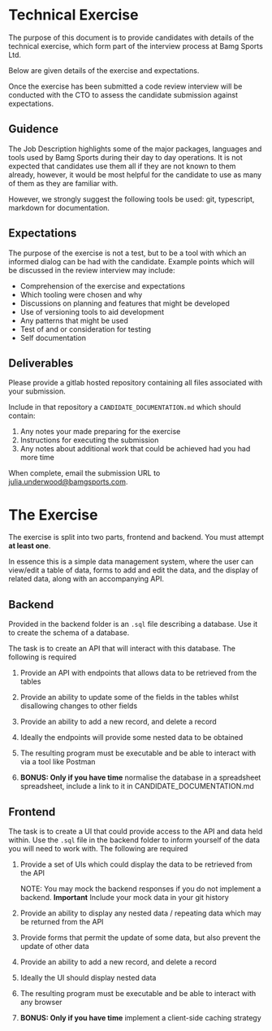 # Technical Exercise

The purpose of this document is to provide candidates with details of the technical exercise, which form part of the interview process at Bamg Sports Ltd.

Below are given details of the exercise and expectations.

Once the exercise has been submitted a code review interview will be conducted with the CTO to assess the candidate submission against expectations.

## Guidence

The Job Description highlights some of the major packages, languages and tools used by Bamg Sports during their day to day operations.  It is not expected that candidates use them all if they are not known to them already, however, it would be most helpful for the candidate to use as many of them as they are familiar with.

However, we strongly suggest the following tools be used: git, typescript, markdown for documentation.

## Expectations

The purpose of the exercise is not a test, but to be a tool with which an informed dialog can be had with the candidate.  Example points which will be discussed in the review interview may include:

* Comprehension of the exercise and expectations
* Which tooling were chosen and why
* Discussions on planning and features that might be developed
* Use of versioning tools to aid development
* Any patterns that might be used
* Test of and or consideration for testing
* Self documentation

## Deliverables

Please provide a gitlab hosted repository containing all files associated with your submission.

Include in that repository a `CANDIDATE_DOCUMENTATION.md` which should contain:
1. Any notes your made preparing for the exercise
1. Instructions for executing the submission
1. Any notes about additional work that could be achieved had you had more time

When complete, email the submission URL to julia.underwood@bamgsports.com.


# The Exercise

The exercise is split into two parts, frontend and backend.  You must attempt **at least one**.

In essence this is a simple data management system, where the user can view/edit a table of data, forms to add and edit the data, and the display of related data, along with an accompanying API.

## Backend

Provided in the backend folder is an `.sql` file describing a database.  Use it to create the schema of a database.

The task is to create an API that will interact with this database.  The following is required

1. Provide an API with endpoints that allows data to be retrieved from the tables
1. Provide an ability to update some of the fields in the tables whilst disallowing changes to other fields
1. Provide an ability to add a new record, and delete a record
1. Ideally the endpoints will provide some nested data to be obtained
1. The resulting program must be executable and be able to interact with via a tool like Postman

1. **BONUS: Only if you have time** normalise the database in a spreadsheet spreadsheet, include a link to it in CANDIDATE_DOCUMENTATION.md

## Frontend

The task is to create a UI that could provide access to the API and data held within.  Use the `.sql` file in the
backend folder to inform yourself of the data you will need to work with.   The following are required

1. Provide a set of UIs which could display the data to be retrieved from the API

    NOTE: You may mock the backend responses if you do not implement a backend.  **Important** Include your mock data in your git history

1. Provide an ability to display any nested data / repeating data which may be returned from the API
1. Provide forms that permit the update of some data, but also prevent the update of other data
1. Provide an ability to add a new record, and delete a record
1. Ideally the UI should display nested data
1. The resulting program must be executable and be able to interact with any browser
1. **BONUS: Only if you have time** implement a client-side caching strategy

